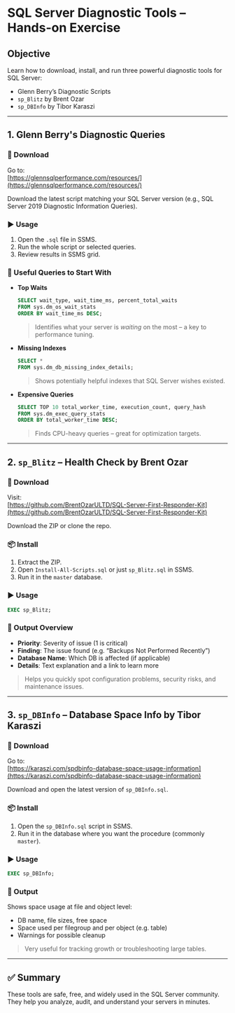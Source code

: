 # SQL Server Diagnostic Tools – Hands-on Exercise

## Objective
Learn how to download, install, and run three powerful diagnostic tools for SQL Server:

- Glenn Berry’s Diagnostic Scripts  
- `sp_Blitz` by Brent Ozar  
- `sp_DBInfo` by Tibor Karaszi

---

## 1. Glenn Berry's Diagnostic Queries

### 🔽 Download
Go to:  
[https://glennsqlperformance.com/resources/](https://glennsqlperformance.com/resources/)

Download the latest script matching your SQL Server version (e.g., SQL Server 2019 Diagnostic Information Queries).

### ▶️ Usage
1. Open the `.sql` file in SSMS.
2. Run the whole script or selected queries.
3. Review results in SSMS grid.

### 📌 Useful Queries to Start With

- **Top Waits**
  ```sql
  SELECT wait_type, wait_time_ms, percent_total_waits
  FROM sys.dm_os_wait_stats
  ORDER BY wait_time_ms DESC;
  ```
  > Identifies what your server is *waiting* on the most – a key to performance tuning.

- **Missing Indexes**
  ```sql
  SELECT *
  FROM sys.dm_db_missing_index_details;
  ```
  > Shows potentially helpful indexes that SQL Server wishes existed.

- **Expensive Queries**
  ```sql
  SELECT TOP 10 total_worker_time, execution_count, query_hash
  FROM sys.dm_exec_query_stats
  ORDER BY total_worker_time DESC;
  ```
  > Finds CPU-heavy queries – great for optimization targets.

---

## 2. `sp_Blitz` – Health Check by Brent Ozar

### 🔽 Download
Visit:  
[https://github.com/BrentOzarULTD/SQL-Server-First-Responder-Kit](https://github.com/BrentOzarULTD/SQL-Server-First-Responder-Kit)

Download the ZIP or clone the repo.

### 📦 Install
1. Extract the ZIP.
2. Open `Install-All-Scripts.sql` or just `sp_Blitz.sql` in SSMS.
3. Run it in the `master` database.

### ▶️ Usage
```sql
EXEC sp_Blitz;
```

### 🧾 Output Overview

- **Priority**: Severity of issue (1 is critical)
- **Finding**: The issue found (e.g. “Backups Not Performed Recently”)
- **Database Name**: Which DB is affected (if applicable)
- **Details**: Text explanation and a link to learn more

> Helps you quickly spot configuration problems, security risks, and maintenance issues.

---

## 3. `sp_DBInfo` – Database Space Info by Tibor Karaszi

### 🔽 Download
Go to:  
[https://karaszi.com/spdbinfo-database-space-usage-information](https://karaszi.com/spdbinfo-database-space-usage-information)

Download and open the latest version of `sp_DBInfo.sql`.

### 📦 Install
1. Open the `sp_DBInfo.sql` script in SSMS.
2. Run it in the database where you want the procedure (commonly `master`).

### ▶️ Usage
```sql
EXEC sp_DBInfo;
```

### 🧾 Output
Shows space usage at file and object level:

- DB name, file sizes, free space
- Space used per filegroup and per object (e.g. table)
- Warnings for possible cleanup

> Very useful for tracking growth or troubleshooting large tables.

---

## ✅ Summary
These tools are safe, free, and widely used in the SQL Server community.  
They help you analyze, audit, and understand your servers in minutes.
